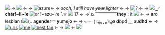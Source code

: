 ![](https://media.discordapp.net/attachments/1126713705346904095/1210973328353927228/black_star_skulls_.GIF.gif?ex=65ec81cc&is=65da0ccc&hm=da89a68e5290ce677c586c15abc441e7c250b75e5ea1ff6e52bdfe3b2b5d7d13&)
-> ![](https://media.discordapp.net/attachments/1126713705346904095/1210973328098070598/black_ribbon_.PNG.png?ex=65ec81cc&is=65da0ccc&hm=f81b4c9f34a72527a210aef612df1b18c7d59707400e1214dde6e5a8df7452de&) <- 
-> ![azure](https://media.discordapp.net/attachments/1126713705346904095/1210972957791223928/Untitled817_20240220181043.png?ex=65ec8173&is=65da0c73&hm=46e18e555a53d7e29c2ec4507bd10d5d520012ef7cbb57b156d8aaa2778000c3&)<- 
-> *oooh, **i** still have ~~your~~ lighter* <-
-> ![?](https://media.discordapp.net/attachments/1126713705346904095/1210973328098070598/black_ribbon_.PNG.png?ex=65ec81cc&is=65da0ccc&hm=f81b4c9f34a72527a210aef612df1b18c7d59707400e1214dde6e5a8df7452de&) <-
-> ![](https://media.discordapp.net/attachments/1126713705346904095/1210982802728812544/tumblr_inline_p7lbzfLRYQ1qid2nw_75sq.gif?ex=65ec8a9f&is=65da159f&hm=f6ba341eaafab198b2fdd42575755783af3da2fd1054cf0c96819b1ace6a54b3&)‿◜ **char!~li~!e** ![or](https://media.discordapp.net/attachments/1126713705346904095/1209736137527132212/bfeb6cbe_original.gif?ex=65e80192&is=65d58c92&hm=6bf883c8c66029f17f484bfffd08d75155c281be0bc25fa7ec54d5b28d5a2a2a&) !~azu~!re ˚.⛥ ![](https://media.discordapp.net/attachments/1126713705346904095/1210982803580133376/tumblr_inline_p7lbzftHdi1qid2nw_75sq.gif?ex=65ec8a9f&is=65da159f&hm=c2cd4c10528210a5f023943d8a1de72b77295e2df47281eef8d595d6ab0b8798&) 17 <-
-> ᨳ    ̄ ̄ ̄ ̄ ̄ ̄ ̄ ̄ ̄ ̄ ̄ ̄ ̄ ̄ ̄ ̄ ̄ ̄ **they** ; it ![](https://media.discordapp.net/attachments/1126713705346904095/1210982803110625390/tumblr_inline_p7lbzedFII1qid2nw_75sq.gif?ex=65ec8a9f&is=65da159f&hm=84bc97eb1bc8cd253b3af988de7a06375218f2c4fe53c97c2265f357dc357493&) <-
->  **a**ro lesbian ꒰![](https://media.discordapp.net/attachments/1126713705346904095/1210983814696800266/Tumblr_l_1319350273329177.gif?ex=65ec8b90&is=65da1690&hm=bc92ca042e67b5e81c13d421cc5e90c207ff7c975911f1270071b38f22899dc8&)꒱◞. a**gender** ᵔᵔ **y**umej**o** <-
-> ⤷  ┈ ( ॢᴗ͈ˬᴗ͈)ॢഒ **d**bpd ﹏ au**dhd** <-
-> [![urls](https://media.discordapp.net/attachments/1126713705346904095/1210980662807371786/Untitled833_20240225000206.png?ex=65ec88a0&is=65da13a0&hm=4bef6bb79a22ae631e68a32eb1a155b7c7a70bd3ca6a4c83b40b11f4962fe28e&)](https://rentry.co/dollness) [![me](https://media.discordapp.net/attachments/1126713705346904095/1210980663151296594/Untitled833_20240225000252.png?ex=65ec88a1&is=65da13a1&hm=547ebd754bbd5f60e72f5f59594bf71fb7bd1db3bd7ff6d5ddcbdb3f5cf62281&)](https://www.instagram.com/13thofthefog?igsh=MTdqeGZrbDk3a2k0bQ==)  [![best fan](https://media.discordapp.net/attachments/1126713705346904095/1210980663549886514/Untitled833_20240225000308.png?ex=65ec88a1&is=65da13a1&hm=9ea80341569e9666595b0894ea717cebbfc6ff0eef9a38c0b435aab30e99bce2&)](https://rentry.co/kainessyuri) <-
-> ![](https://media.discordapp.net/attachments/1126713705346904095/1210973328098070598/black_ribbon_.PNG.png?ex=65ec81cc&is=65da0ccc&hm=f81b4c9f34a72527a210aef612df1b18c7d59707400e1214dde6e5a8df7452de&) <- 
![](https://media.discordapp.net/attachments/1126713705346904095/1210973328353927228/black_star_skulls_.GIF.gif?ex=65ec81cc&is=65da0ccc&hm=da89a68e5290ce677c586c15abc441e7c250b75e5ea1ff6e52bdfe3b2b5d7d13&)